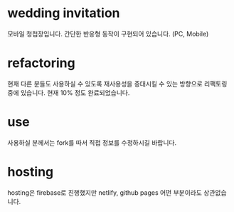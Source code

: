 # wedding invitation

모바일 청첩장입니다. 간단한 반응형 동작이 구현되어 있습니다. (PC, Mobile)

# refactoring

현재 다른 분들도 사용하실 수 있도록 재사용성을 증대시킬 수 있는 방향으로 리팩토링 중에 있습니다.
현재 10% 정도 완료되었습니다.

# use

사용하실 분께서는 fork를 따서 직접 정보를 수정하시길 바랍니다.

# hosting

hosting은 firebase로 진행했지만 netlify, github pages 어떤 부분이라도 상관없습니다.
